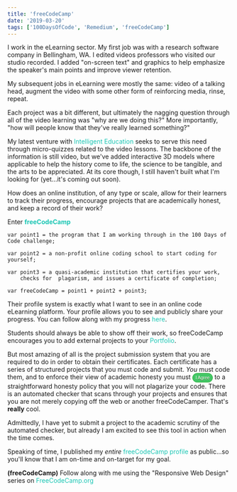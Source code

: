 ```yaml
---
title: 'freeCodeCamp'
date: '2019-03-20'
tags: ['100DaysOfCode', 'Remedium', 'freeCodeCamp']
---
```


I work in the eLearning sector. My first job was with a research software company in Bellingham, WA. I edited videos professors who visited our studio recorded. I added "on-screen text" and graphics to help emphasize the speaker's main points and improve viewer retention.

My subsequent jobs in eLearning were mostly the same: video of a talking head, augment the video with some other form of reinforcing media, rinse, repeat. 

Each project was a bit different, but ultimately the nagging question through all of the video learning was "why are we doing this?"  More importantly, "how will people know that they've really learned something?"

My latest venture with <a href="https://intelligent.education" style="color:#1BC6B4; text-decoration:none">Intelligent Education</a> seeks to serve this need through micro-quizzes related to the video lessons. The backbone of the information is still video, but we've added interactive 3D models where applicable to help the history come to life, the science to be tangible, and the arts to be appreciated.  At its core though, I still haven't built what I'm looking for (yet...it's coming out soon).

How does an online institution, of any type or scale, allow for their learners to track their progress, encourage projects that are academically honest, and keep a record of their work?

Enter **<a href="https://www.freecodecamp.org/" style="color:#1BC6B4; text-decoration:none">freeCodeCamp</a>**

```
var point1 = the program that I am working through in the 100 Days of Code challenge;

var point2 = a non-profit online coding school to start coding for yourself;

var point3 = a quasi-academic institution that certifies your work, 
	checks for  plagarism, and issues a certificate of completion;

var freeCodeCamp = point1 + point2 + point3;
```


Their profile system is exactly what I want to see in an online code eLearning platform. Your profile allows you to see and publicly share your progress. You can follow along with my progress <a href="https://www.freecodecamp.org/blanghoff#cal-heatmap-container" style="color:#1BC6B4; text-decoration:none">here</a>. 

Students should always be able to show off their work, so freeCodeCamp encourages you to add external projects to your <a href="https://www.freecodecamp.org/blanghoff" style="color:#1BC6B4; text-decoration:none">Portfolio</a>.

But most amazing of all is the project submission system that you are required to do in order to obtain their certificates. Each certificate has a series of structured projects that you must code and submit. *You* must code them, and to enforce their view of academic honesty you must <button style="background-color:#44c767; -moz-border-radius:28px;	-webkit-border-radius:28px;	border-radius:28px;	border:1px solid #18ab29;	display:inline-block; cursor:pointer; color:#ffffff; font-family:Arial; font-size:10px;	padding:4px 6px; text-decoration:none; text-shadow:0px 1px 0px #2f6627;">
I Agree</button> to a straightforward honesty policy that you will not plagarize your code. There is an automated checker that scans through your projects and ensures that you are not merely copying off the web or another freeCodeCamper.  That's **really** cool.

Admittedly, I have yet to submit a project to the academic scrutiny of the automated checker, but already I am excited to see this tool in action when the time comes.

Speaking of time, I published my *entire* <a href="https://www.freecodecamp.org/blanghoff" style="color:#1BC6B4; text-decoration:none">freeCodeCamp profile</a> as public...so you'll know that I am on-time and on-target for my goal.

**(freeCodeCamp)**
Follow along with me using the "Responsive Web Design" series on <a href="https://learn.freecodecamp.org/responsive-web-design/" style="color:#1BC6B4; text-decoration:none">FreeCodeCamp.org</a>